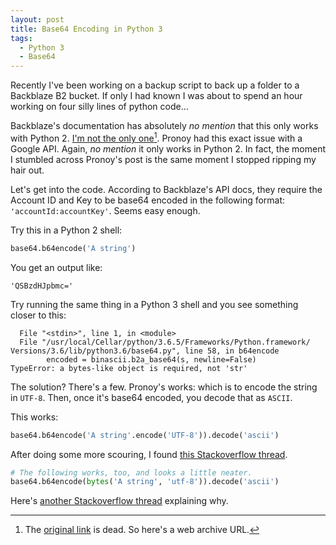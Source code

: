 ```yaml
---
layout: post
title: Base64 Encoding in Python 3
tags: 
  - Python 3
  - Base64
---
```


Recently I've been working on a backup script to back up a folder to a
Backblaze B2 bucket. If only I had known I was about to spend an hour
working on four silly lines of python code...

Backblaze's documentation has absolutely *no mention* that this only
works with Python 2. [I'm not the only one][0][^1]. Pronoy had this
exact
issue with a Google API. Again, *no mention* it only works in Python 2.
In fact, the moment I stumbled across Pronoy's post is the same moment I
stopped ripping my hair out.

[0]:https://web.archive.org/web/20181211020351/https://www.pronoy.in/2016/10/20/python-3-5-x-base64-encoding-3/

Let's get into the code. According to Backblaze's API docs, they require
the Account ID and Key to be base64 encoded in the following format:
`'accountId:accountKey'`. Seems easy enough.

Try this in a Python 2 shell:

```python
base64.b64encode('A string')
```

You get an output like:

```text
'QSBzdHJpbmc='
```

Try running the same thing in a Python 3 shell and you see something
closer to this:

```text
  File "<stdin>", line 1, in <module>
  File "/usr/local/Cellar/python/3.6.5/Frameworks/Python.framework/ Versions/3.6/lib/python3.6/base64.py", line 58, in b64encode 
        encoded = binascii.b2a_base64(s, newline=False)
TypeError: a bytes-like object is required, not 'str'
```

The solution? There's a few. Pronoy's works: which is to encode the
string in `UTF-8`. Then, once it's base64 encoded, you decode that as
`ASCII`.

This works:

```python
base64.b64encode('A string'.encode('UTF-8')).decode('ascii')
```

After doing some more scouring, I found [this Stackoverflow thread][1].

```python
# The following works, too, and looks a little neater.
base64.b64encode(bytes('A string', 'utf-8')).decode('ascii')
```

Here's [another Stackoverflow thread][2] explaining why.

[1]: https://stackoverflow.com/questions/40454177/how-to-encode-a-string-with-base64-in-python-3-and-remove-the-new-lines
[2]: https://stackoverflow.com/questions/8908287/why-do-i-need-b-to-encode-a-python-string-with-base64

[^1]:The [original link][id0] is dead. So here's a web archive URL.

[id0]:https://www.pronoy.in/2016/10/20/python-3-5-x-base64-encoding-3/
